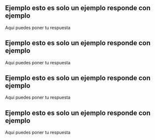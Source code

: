 ## Ejemplo esto es solo un ejemplo responde con ejemplo
Aquí puedes poner tu respuesta
## Ejemplo esto es solo un ejemplo responde con ejemplo
Aquí puedes poner tu respuesta
## Ejemplo esto es solo un ejemplo responde con ejemplo
Aquí puedes poner tu respuesta
## Ejemplo esto es solo un ejemplo responde con ejemplo
Aquí puedes poner tu respuesta
